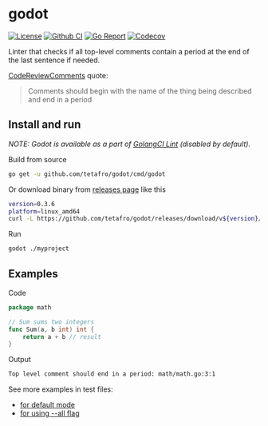 # godot

[![License](http://img.shields.io/badge/license-MIT-green.svg?style=flat)](https://raw.githubusercontent.com/tetafro/godot/master/LICENSE)
[![Github CI](https://img.shields.io/github/workflow/status/tetafro/godot/Test)](https://github.com/tetafro/godot/actions?query=workflow%3ATest)
[![Go Report](https://goreportcard.com/badge/github.com/tetafro/godot)](https://goreportcard.com/report/github.com/tetafro/godot)
[![Codecov](https://codecov.io/gh/tetafro/godot/branch/master/graph/badge.svg)](https://codecov.io/gh/tetafro/godot)

Linter that checks if all top-level comments contain a period at the
end of the last sentence if needed.

[CodeReviewComments](https://github.com/golang/go/wiki/CodeReviewComments#comment-sentences) quote:

> Comments should begin with the name of the thing being described
> and end in a period

## Install and run

*NOTE: Godot is available as a part of [GolangCI Lint](https://github.com/golangci/golangci-lint)
(disabled by default).*

Build from source
```sh
go get -u github.com/tetafro/godot/cmd/godot
```

Or download binary from [releases page](https://github.com/tetafro/godot/releases)
like this
```sh
version=0.3.6
platform=linux_amd64
curl -L https://github.com/tetafro/godot/releases/download/v${version}/godot_${version}_${platform}.tar.gz | tar xzf - -C $GOPATH/bin
```

Run
```sh
godot ./myproject
```

## Examples

Code

```go
package math

// Sum sums two integers
func Sum(a, b int) int {
    return a + b // result
}
```

Output

```sh
Top level comment should end in a period: math/math.go:3:1
```

See more examples in test files:
- [for default mode](testdata/example_default.go)
- [for using --all flag](testdata/example_checkall.go)
